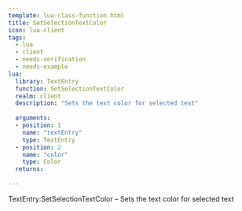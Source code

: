 ```yaml
---
template: lua-class-function.html
title: SetSelectionTextColor
icon: lua-client
tags:
  - lua
  - client
  - needs-verification
  - needs-example
lua:
  library: TextEntry
  function: SetSelectionTextColor
  realm: client
  description: "Sets the text color for selected text"
  
  arguments:
  - position: 1
    name: "textEntry"
    type: TextEntry
  - position: 2
    name: "color"
    type: Color
  returns:
    
---
```


<div class="lua__search__keywords">
TextEntry:SetSelectionTextColor &#x2013; Sets the text color for selected text
</div>
